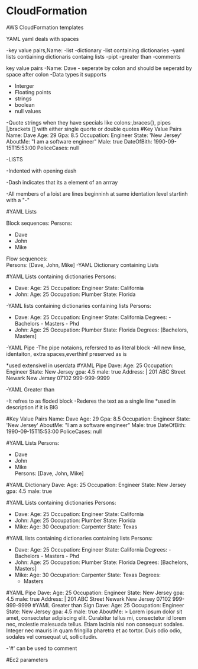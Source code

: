 # CloudFormation
AWS CloudFormation templates

YAML 
yaml deals with spaces


-key value pairs,Name:
-list
-dictionary
-list containing dictionaries
-yaml lists contiaining dictionaris containg lists
-pipt
-greater than
-comments

key value pairs
-Name: Dave - seperate by colon and should be seperatd by space after colon
-Data types it supports
 - Interger
 - Floating points
 - strings
 - boolean
 - null values

-Quote strings when they have specials  like colons:,braces{}, pipes |,brackets [] with either single quorte or double quotes
#Key Value Pairs
Name: Dave
Age: 29
Gpa: 8.5
Occupation: Engineer
State: 'New Jersey'
AboutMe: "I am a software engineer"
Male: true
DateOfBith: 1990-09-15T15:53:00
PoliceCases: null

-LISTS

-Indented with opening dash

-Dash indicates that its a element of an arrray

-All members of a loist are lines beginninh at same identation level startinh with a "-"

#YAML Lists

Block sequences:
Persons:
  - Dave
  - John
  - Mike 

Flow sequences:  
Persons: [Dave, John, Mike]
-YAML Dictionary containing Lists

#YAML Lists containing dictionaries
Persons:
  - Dave:
      Age: 25
      Occupation: Engineer
      State: California
  - John:
      Age: 25
      Occupation: Plumber
      State: Florida

-YAML lists containing dictionaries containing lists
Persons:
  - Dave:
      Age: 25
      Occupation: Engineer
      State: California
      Degrees:
        - Bachelors
        - Masters
        - Phd
  - John:
      Age: 25
      Occupation: Plumber
      State: Florida
      Degrees: [Bachelors, Masters]

-YAML Pipe
  -The pipe notaions, refersred to as literal block
  -All new linse, identaiton, extra spaces,everthinf preserved as is

*used extensivel in userdata
#YAML Pipe
Dave:
  Age: 25
  Occupation: Engineer
  State: New Jersey
  gpa: 4.5
  male: true
  Address: |
    201 ABC Street
    Newark
    New Jersey 07102
    999-999-9999

-YAML Greater than

 -It refres to as floded block
 -Rederes the text as a single line
 *used in description if it is BIG



#Key Value Pairs
Name: Dave
Age: 29
Gpa: 8.5
Occupation: Engineer
State: 'New Jersey'
AboutMe: "I am a software engineer"
Male: true
DateOfBith: 1990-09-15T15:53:00
PoliceCases: null

#YAML Lists
Persons:
  - Dave
  - John
  - Mike  
Persons: [Dave, John, Mike]

#YAML Dictionary
Dave:
  Age: 25
  Occupation: Engineer
  State: New Jersey
  gpa: 4.5
  male: true

#YAML Lists containing dictionaries
Persons:
  - Dave:
      Age: 25
      Occupation: Engineer
      State: California
  - John:
      Age: 25
      Occupation: Plumber
      State: Florida
  - Mike:
      Age: 30
      Occupation: Carpenter
      State: Texas

#YAML lists containing dictionaries containing lists
Persons:
  - Dave:
      Age: 25
      Occupation: Engineer
      State: California
      Degrees:
        - Bachelors
        - Masters
        - Phd
  - John:
      Age: 25
      Occupation: Plumber
      State: Florida
      Degrees: [Bachelors, Masters]
  - Mike:
      Age: 30
      Occupation: Carpenter
      State: Texas
      Degrees:
       - Masters  

#YAML Pipe
Dave:
  Age: 25
  Occupation: Engineer
  State: New Jersey
  gpa: 4.5
  male: true
  Address: |
    201 ABC Street
    Newark
    New Jersey 07102
    999-999-9999
#YAML Greater than Sign
Dave:
  Age: 25
  Occupation: Engineer
  State: New Jersey
  gpa: 4.5
  male: true
  AboutMe: >
    Lorem ipsum dolor sit amet, consectetur adipiscing elit.
    Curabitur tellus mi, consectetur id lorem nec, molestie 
    malesuada tellus. 
    Etiam lacinia nisi non consequat sodales. 
    Integer nec mauris in quam fringilla pharetra et ac tortor. 
    Duis odio odio, sodales vel consequat ut, sollicitudin.


-'#' can be used to comment

#Ec2 parameters









